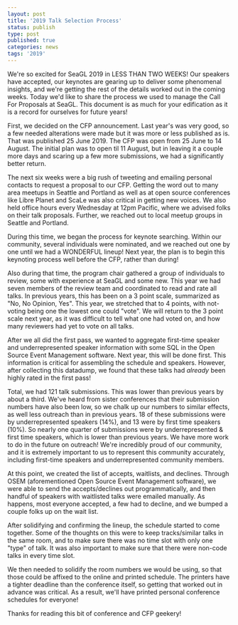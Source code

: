 ```yaml
---
layout: post
title: '2019 Talk Selection Process'
status: publish
type: post
published: true
categories: news
tags: '2019'
---
```


We're so excited for SeaGL 2019 in LESS THAN TWO WEEKS!  Our speakers have accepted, our keynotes are gearing up to deliver some phenomenal insights, and we're getting the rest of the details worked out in the coming weeks.  Today we'd like to share the process we used to manage the Call For Proposals at SeaGL.  This document is as much for your edification as it is a record for ourselves for future years!

First, we decided on the CFP announcement.  Last year's was very good, so a few needed alterations were made but it was more or less published as is.  That was published 25 June 2019.  The CFP was open from 25 June to 14 August.  The initial plan was to open til 11 August, but in leaving it a couple more days and scaring up a few more submissions, we had a significantly better return.

The next six weeks were a big rush of tweeting and emailing personal contacts to request a proposal to our CFP.  Getting the word out to many area meetups in Seattle and Portland as well as at open source conferences like Libre Planet and ScaLe  was also critical in getting new voices.  We also held office hours every Wednesday at 12pm Pacific, where we advised folks on their talk proposals.  Further, we reached out to local meetup groups in Seattle and Portland.

During this time, we began the process for keynote searching.  Within our community, several individuals were nominated, and we reached out one by one until we had a WONDERFUL lineup!  Next year, the plan is to begin this keynoting process well before the CFP, rather than during!

Also during that time, the program chair gathered a group of individuals to review, some with experience at SeaGL and some new.  This year we had seven members of the review team and coordinated to read and rate all talks.  In previous years, this has been on a 3 point scale, summarized as "No, No Opinion, Yes".  This year, we stretched that to 4 points, with not-voting being one the lowest one could "vote".  We will return to the 3 point scale next year, as it was difficult to tell what one had voted on, and how many reviewers had yet to vote on all talks.

After we all did the first pass, we wanted to aggregate first-time speaker and underrepresented speaker information with some SQL in the Open Source Event Management software.  Next year, this will be done first.  This information is critical for assembling the schedule and speakers.  However, after collecting this datadump, we found that these talks had *already* been highly rated in the first pass!

Total, we had 121 talk submissions.  This was lower than previous years by about a third.  We've heard from sister conferences that their submission numbers have also been low, so we chalk up our numbers to similar effects, as well less outreach than in previous years.  18 of these submissions were by underrepresented speakers (14%), and 13 were by first time speakers (10%).  So nearly one quarter of submissions were by underrepresented & first time speakers, which is lower than previous years.  We have more work to do in the future on outreach!  We're incredibly proud of our community, and it is extremely important to us to represent this community accurately, including first-time speakers and underrepresented community members.

At this point, we created the list of accepts, waitlists, and declines.  Through OSEM (aforementioned Open Source Event Management software), we were able to send the accepts/declines out programmatically, and then handful of speakers with waitlisted talks were emailed manually.  As happens, most everyone accepted, a few had to decline, and we bumped a couple folks up on the wait list.  

After solidifying and confirming the lineup, the schedule started to come together.  Some of the thoughts on this were to keep tracks/similar talks in the same room, and to make sure there was no time slot with only one "type" of talk.  It was also important to make sure that there were non-code talks in every time slot.

We then needed to solidify the room numbers we would be using, so that those could be affixed to the online and printed schedule.  The printers have a tighter deadline than the conference itself, so getting that worked out in advance was critical.  As a result, we'll have printed personal conference schedules for everyone!

Thanks for reading this bit of conference and CFP geekery!
